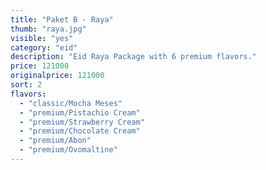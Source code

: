 ```yaml
---
title: "Paket B - Raya"
thumb: "raya.jpg"
visible: "yes"
category: "eid"
description: "Eid Raya Package with 6 premium flavors."
price: 121000
originalprice: 121000
sort: 2
flavors:
  - "classic/Mocha Meses"
  - "premium/Pistachio Cream"
  - "premium/Strawberry Cream"
  - "premium/Chocolate Cream"
  - "premium/Abon"
  - "premium/Ovomaltine"
---
```

